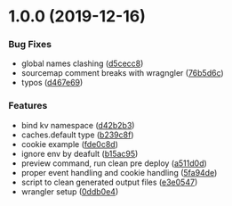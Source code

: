 # 1.0.0 (2019-12-16)


### Bug Fixes

* global names clashing ([d5cecc8](https://github.com/therobotapp/cf-worker/commit/d5cecc81de1d3651300571be7ca6cfb062b075b8))
* sourcemap comment breaks with wragngler ([76b5d6c](https://github.com/therobotapp/cf-worker/commit/76b5d6c3632983fb91c230ad55ba10d7993fe916))
* typos ([d467e69](https://github.com/therobotapp/cf-worker/commit/d467e69a189a7e297d6112273e42ec7e32bca5b4))


### Features

* bind kv namespace ([d42b2b3](https://github.com/therobotapp/cf-worker/commit/d42b2b3816d4399f3c4b9451f4e065300e8280d6))
* caches.default type ([b239c8f](https://github.com/therobotapp/cf-worker/commit/b239c8f87b46f026249694aaeb85614c281ba385))
* cookie example ([fde0c8d](https://github.com/therobotapp/cf-worker/commit/fde0c8d99f475c97ae911e0b838e9864306f1ec7))
* ignore env by deafult ([b15ac95](https://github.com/therobotapp/cf-worker/commit/b15ac959cec1d83cabdc197099397fe63242790f))
* preview command, run clean pre deploy ([a511d0d](https://github.com/therobotapp/cf-worker/commit/a511d0dab31e9ec3ea9dfc5f20fd14324269f99a))
* proper event handling and cookie handling ([5fa94de](https://github.com/therobotapp/cf-worker/commit/5fa94de106fb469d4b280b0dda8e506cc2560730))
* script to clean generated output files ([e3e0547](https://github.com/therobotapp/cf-worker/commit/e3e054736ddbc6d4d8427fe91947d844a2a0d990))
* wrangler setup ([0ddb0e4](https://github.com/therobotapp/cf-worker/commit/0ddb0e4547961c3d40abc8d74432c5152c4f2e31))



